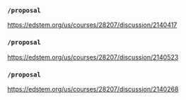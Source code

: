### `/proposal`
https://edstem.org/us/courses/28207/discussion/2140417
### `/proposal`
https://edstem.org/us/courses/28207/discussion/2140523
### `/proposal`
https://edstem.org/us/courses/28207/discussion/2140268
